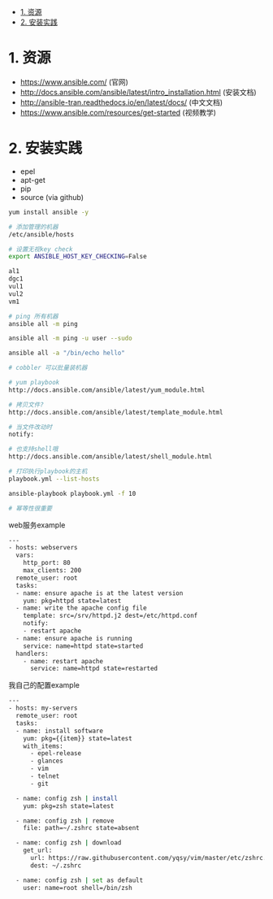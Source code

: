 
<!-- TOC -->

- [1. 资源](#1-资源)
- [2. 安装实践](#2-安装实践)

<!-- /TOC -->


<a id="markdown-1-资源" name="1-资源"></a>
# 1. 资源

* https://www.ansible.com/ (官网)
* http://docs.ansible.com/ansible/latest/intro_installation.html (安装文档)
* http://ansible-tran.readthedocs.io/en/latest/docs/ (中文文档)
* https://www.ansible.com/resources/get-started (视频教学)

<a id="markdown-2-安装实践" name="2-安装实践"></a>
# 2. 安装实践

* epel
* apt-get
* pip
* source (via github)

```bash
yum install ansible -y

# 添加管理的机器
/etc/ansible/hosts

# 设置无视key check
export ANSIBLE_HOST_KEY_CHECKING=False

al1
dgc1
vul1
vul2
vm1

# ping 所有机器
ansible all -m ping

ansible all -m ping -u user --sudo

ansible all -a "/bin/echo hello"

# cobbler 可以批量装机器

# yum playbook
http://docs.ansible.com/ansible/latest/yum_module.html

# 拷贝文件?
http://docs.ansible.com/ansible/latest/template_module.html

# 当文件改动时
notify:

# 也支持shell哦
http://docs.ansible.com/ansible/latest/shell_module.html

# 打印执行playbook的主机
playbook.yml --list-hosts

ansible-playbook playbook.yml -f 10

# 幂等性很重要
```

web服务example
```bash
---
- hosts: webservers
  vars:
    http_port: 80
    max_clients: 200
  remote_user: root
  tasks:
  - name: ensure apache is at the latest version
    yum: pkg=httpd state=latest
  - name: write the apache config file
    template: src=/srv/httpd.j2 dest=/etc/httpd.conf
    notify:
    - restart apache
  - name: ensure apache is running
    service: name=httpd state=started
  handlers:
    - name: restart apache
      service: name=httpd state=restarted
```

我自己的配置example
```bash
---
- hosts: my-servers
  remote_user: root
  tasks:
  - name: install software
    yum: pkg={{item}} state=latest
    with_items:
      - epel-release
      - glances
      - vim
      - telnet
      - git

  - name: config zsh | install
    yum: pkg=zsh state=latest

  - name: config zsh | remove
    file: path=~/.zshrc state=absent

  - name: config zsh | download
    get_url:
      url: https://raw.githubusercontent.com/yqsy/vim/master/etc/zshrc.zsh
      dest: ~/.zshrc

  - name: config zsh | set as default
    user: name=root shell=/bin/zsh
```
